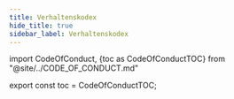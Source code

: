 ```yaml
---
title: Verhaltenskodex
hide_title: true
sidebar_label: Verhaltenskodex
---
```


import CodeOfConduct, {toc as CodeOfConductTOC} from "@site/../CODE_OF_CONDUCT.md"

<CodeOfConduct />

export const toc = CodeOfConductTOC;
